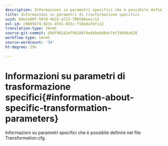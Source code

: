 ```yaml
---
description: Informazioni su parametri specifici che è possibile definire nel file Transformation.cfg.
title: Informazioni su parametri di trasformazione specifici
uuid: b8e1a80f-58f8-4b22-a722-70859beecc12
exl-id: c0885674-923c-4fd1-855c-f18adafbfc12
translation-type: tm+mt
source-git-commit: d9df90242ef96188f4e4b5e6d04cfef196b0a628
workflow-type: tm+mt
source-wordcount: '34'
ht-degree: 29%

---
```


# Informazioni su parametri di trasformazione specifici{#information-about-specific-transformation-parameters}

Informazioni su parametri specifici che è possibile definire nel file Transformation.cfg.
